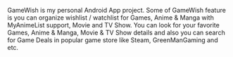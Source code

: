 GameWish is my personal Android App project. Some of GameWish feature is you can organize wishlist / watchlist for Games, Anime & Manga with MyAnimeList support, Movie and TV Show. You can look for your favorite Games, Anime & Manga, Movie & TV Show details and also you can search for Game Deals in popular game store like Steam, GreenManGaming and etc. 
